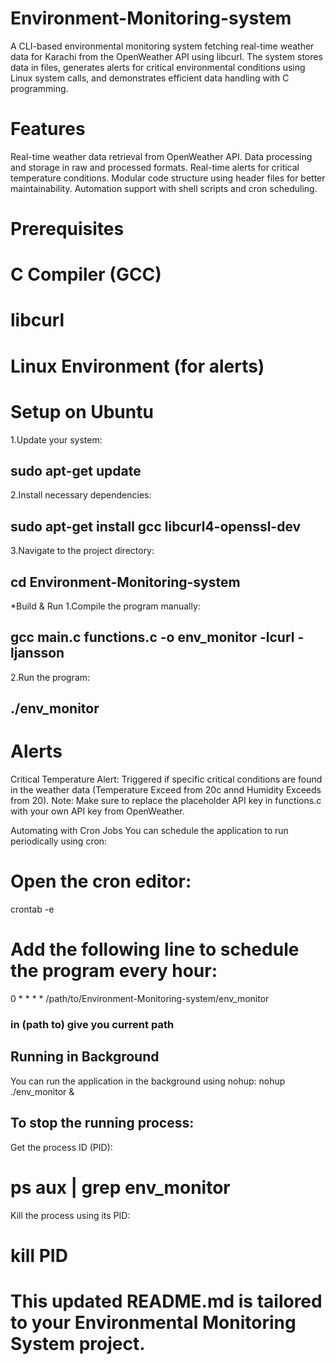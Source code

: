 # Environment-Monitoring-system
A CLI-based environmental monitoring system fetching real-time weather data for Karachi
from the OpenWeather API using libcurl. The system stores data in files, generates alerts
for critical environmental conditions using Linux system calls, and demonstrates efficient
 data handling with C programming.
# Features
Real-time weather data retrieval from OpenWeather API.
Data processing and storage in raw and processed formats.
Real-time alerts for critical temperature conditions.
Modular code structure using header files for better maintainability.
Automation support with shell scripts and cron scheduling.
# Prerequisites
<!-- To run this application, you need to have the following installed: -->
# C Compiler (GCC)
# libcurl
# Linux Environment (for alerts)

# Setup on Ubuntu
1.Update your system:
## sudo apt-get update
2.Install necessary dependencies:
## sudo apt-get install gcc libcurl4-openssl-dev
3.Navigate to the project directory:
## cd Environment-Monitoring-system

*Build & Run
1.Compile the program manually:
## gcc main.c functions.c -o env_monitor -lcurl -ljansson
2.Run the program:
## ./env_monitor


# Alerts
Critical Temperature Alert: Triggered if specific critical conditions are found in the weather
data (Temperature Exceed from 20c annd Humidity Exceeds from 20).
Note: Make sure to replace the placeholder API key in functions.c with your own API key from OpenWeather.

Automating with Cron Jobs
You can schedule the application to run periodically using cron:

# Open the cron editor:
crontab -e
# Add the following line to schedule the program every hour:
0 * * * * /path/to/Environment-Monitoring-system/env_monitor
### in (path to) give you current path 

## Running in Background
You can run the application in the background using nohup:
nohup ./env_monitor &

## To stop the running process:

Get the process ID (PID):
# ps aux | grep env_monitor
Kill the process using its PID:
# kill PID

# This updated README.md is tailored to your Environmental Monitoring System project.

